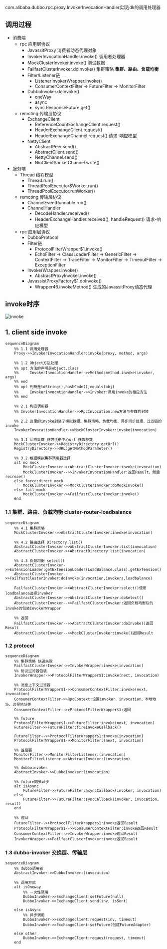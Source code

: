 com.alibaba.dubbo.rpc.proxy.InvokerInvocationHandler实现jdk的调用处理器

## 调用过程
* 消费端
  * rpc 应用层协议
    - JavassitProxy 消费者动态代理对象 
    - InvokerInvocationHandler.invoke() 调用者处理器
    - MockClusterInvoker.invoke()  测试数据
    - FailfastClusterInvoker.doInvoke() 集群策略 **集群、路由、负载均衡**
    - Filter/Listener链 
      - ListenerInvokerWrapper.invoke()
      - ConsumerContextFilter -> FutureFilter -> MonitorFilter
    - DubboInvoker.doInvoke()
      - oneWay
      - async
      - sync ResponseFuture.get()
  * remoting 传输层协议
    - ExchangeClient
      - ReferenceCountExchangeClient.request() 
      - HeaderExchangeClient.request() 
      - HeaderExchangeChannel.request() 请求-响应模型
    - NettyClient
      - AbstractPeer.send()
      - AbstractClient.send()
      - NettyChannel.send()
      - NioClientSocketChannel.write()
* 服务端
  * Thread 线程模型
    - Thread.run()
    - ThreadPoolExecutor$Worker.run()
    - ThreadPoolExecutor.runWorker()
  * remoting 传输层协议
    - ChannelEventRunnable.run()
    - ChannelHandler 
      - DecodeHandler.received()
      - HeaderExchangeHandler.received(), handleRequest()  请求-响应模型
  * rpc 应用层协议
    - DubboProtocol
    - Filter链 
      - ProtocolFilterWrapper$1.invoke()
      - EchoFilter -> ClassLoaderFilter -> GenericFilter -> ContextFilter -> TraceFilter -> MonitorFilter -> TimeoutFilter -> ExceptionFilter
    - InvokerWrapper.invoke()
      - AbstractProxyInvoker.invoke()
    - JavassistProxyFactory$1.doInvoke() 
      - Wrapper46.invokeMethod() 生成的JavassitProxy动态代理

## invoke时序
![invoke](../../img/dubbo-consumer-invoke-provider.png)

## 1. client side invoke
```mermaid
sequenceDiagram
    %% 1.1 调用处理器
    Proxy->>InvokerInvocationHandler:invoke(proxy, method, args)
    
    %% 1.2 Object方法处理
    %% opt 方法的声明是object.class
    %%     InvokerInvocationHandler->>Method:method.invoke(invoker, args)
    %% end
    %% opt 判断是toString(),hashCode(),equals(obj)
    %%     InvokerInvocationHandler->>Invoker:调用invoke的相应方法
    %% end
    
    %% 2.1 构造调用器
    %% InvokerInvocationHandler->>RpcInvocation:new方法与参数的封装
    
    %% 2.2 这里的invoke封装了模拟数据、集群策略、负载均衡、异步同步处理、过滤链的invoke
    InvokerInvocationHandler->>MockClusterInvoker:invoke(invocation)
    
    %% 3.1 回声集群 获取注册中心url 获取参数
    MockClusterInvoker->>RegistryDirectory:getUrl()
    RegistryDirectory->>URL:getMethodParameter()
    
    %% 3.2 根据模拟集群调用器选择
    alt no mock
        MockClusterInvoker->>AbstractClusterInvoker:invoke(invocation)
        MockClusterInvoker-->>InvokerInvocationHandler:返回Result，然后recreae()
    else force:direct mock
        MockClusterInvoker->>MockClusterInvoker:doMockInvoke()
    else fail-mock
        MockClusterInvoker->>FailfastClusterInvoker:invoke()
    end 
```


### 1.1 集群、路由、负载均衡 cluster-router-loadbalance
```mermaid
sequenceDiagram
    %% 4.1 集群策略
    MockClusterInvoker->>AbstractClusterInvoker:invoke(invocation)
    
    %% 4.2 路由选择 Directory.list()
    AbstractClusterInvoker->>AbstractClusterInvoker:list(invocation)
    AbstractClusterInvoker->>AbstractDirectory:list(invocation)
    
    %% 4.3 负载均衡 select()
    AbstractClusterInvoker->>ExtensionLoader:getExtensionLoader(LoadBalance.class).getExtension()
    AbstractClusterInvoker->>FailfastClusterInvoker:doInvoke(invocation,invokers,loadbalance)
    
    FailfastClusterInvoker->>AbstractClusterInvoker:select()使用loadbalance选择invoker
    AbstractClusterInvoker->>AbstractClusterInvoker:doSelect()
    AbstractClusterInvoker-->>FailfastClusterInvoker:返回负载均衡后的invoke的包装InvokerWrapper
    
    %% 返回
    FailfastClusterInvoker-->>AbstractClusterInvoker:doInvoke()返回Result
    AbstractClusterInvoker-->>MockClusterInvoker:invoke()返回Result
```

### 1.2 protocol

```mermaid
sequenceDiagram
    %% 集群策略 快速失败
    FailfastClusterInvoker->>InvokerWrapper:invoke(invocation)
    %% 协议过滤器包装
    InvokerWrapper->>ProtocolFilterWrapper$1:invoke(next, invocation)
    
    %% 消息上下文过滤器
    ProtocolFilterWrapper$1->>ConsumerContextFilter:invoke(next, invocation)
    ConsumerContextFilter->>RpcContext:设置invoker、invocation、本地地址、远程地址等
    ConsumerContextFilter-->>ProtocolFilterWrapper$1:返回
    
    %% future
    ProtocolFilterWrapper$1->>FutureFilter:invoke(next, invocation)
    FutureFilter->>FutureFilter:fireInvokeCallback()

    FutureFilter-->>ProtocolFilterWrapper$1:invoke(invocation)
    ProtocolFilterWrapper$1->>MonitorFilter:(next, invocation)
    
    %% 监控器
    MonitorFilter->>MonitorFilterListener:(invocation)
    MonitorFilterListener->>AbstractInvoker:(invocation)

    %% dubboinvoker
    AbstractInvoker->>DubboInvoker:(invocation)
    
    %% future同步异步
    alt isAsync
        FutureFilter->>FutureFilter:asyncCallback(invoker, invocation)
    else
        FutureFilter->>FutureFilter:syncCallback(invoker, invocation, result)
    end

    %% 返回
    FutureFilter-->>ProtocolFilterWrapper$1:invoke返回Result
    ProtocolFilterWrapper$1-->>ConsumerContextFilter:invoke返回Result
    ConsumerContextFilter-->>InvokerWrapper:invoke返回Result
    InvokerWrapper->>FailfastClusterInvoker:invoke返回Result
```

### 1.3 dubbo-invoker 交换层、传输层

```mermaid
sequenceDiagram
    %% dubbo调用者
    AbstractInvoker->>DubboInvoker:(invocation)
    
    %% 调用方式
    alt isOneway
        %% 一次性调用
        DubboInvoker->>ExchangeClient:setFuture(null)
        DubboInvoker->>ExchangeClient:send(inv, isSent)
        
    else isAsync
        %% 异步调用
        DubboInvoker->>ExchangeClient:request(inv, timeout)
        DubboInvoker->>ExchangeClient:setFuture(创建FutureAdapter)
        
    else other
        DubboInvoker->>ExchangeClient:request(request, timeout)
    end
```